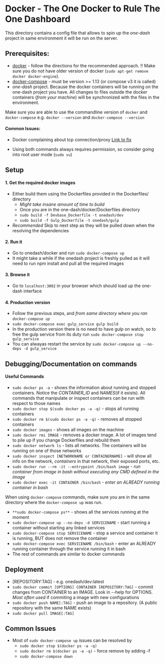 # Docker - The One Docker to Rule The One Dashboard

This directory contains a config file that allows to spin up the _one-dash_ project in same environment it will be run on the server.

## Prerequisites:
- [docker](https://docs.docker.com/engine/installation/linux/ubuntu/) - follow the directions for the recommended approach. !! Make sure you do not have older version of docker (`sudo apt-get remove docker docker-engine`).
- [docker-compose](https://docs.docker.com/compose/install/) - must be version >= 1.13 (or compose v3 it is called)
- *one-dash* project. Because the docker containers will be running on the one-dash project you have. All changes to files outside the docker containers (*from your machine*) will be synchronized with the files in the environment.

Make sure you are able to use the commandline version of `docker` and `docker-compose`
e.g. `docker --version` and `docker-compose --version`

#### Common Issues:
- Docker complaining about tcp connection/proxy [Link to fix](https://docs.docker.com/engine/admin/systemd/#httphttps-proxy)

- Using both commands always requires permission, so consider going into root user mode (`sudo su`)

## Setup

#### 1. Get the required docker images
- Either build them using the Dockerfiles provided in the Dockerfiles/ directory
    - *Might take insane amount of time to build*
    - Once you are in the one-dash/docker/Dockerfiles directory
    - `sudo build -f Devbase_Dockerfile -t onedash/dev`
    - `sudo build -f Gulp_Dockerfile -t onedash/gulp`
- *Recommended* Skip to next step as they will be pulled down when the resolving the dependencies

#### 2. Run it
- Go to onedash/docker and run `sudo docker-compose up`
- It might take a while if the onedash project is freshly pulled as it will need to run npm install and pull all the required images

#### 3. Browse it
- Go to `localhost:3002` in your browser which should load up the one-dash interface

#### 4. Production version
- Follow the previous steps, and *from same directory where you ran `docker-compose up`*
- `sudo docker-compose exec gulp_service gulp build`
- In the production version there is no need to have gulp on watch, so to free the gulp service from its duty run `sudo docker-compose stop gulp_service`
- You can alwayas restart the service by `sudo docker-compose up --no-deps -d gulp_service`


## Debugging/Documentation on commands

#### Useful Commands
- `sudo docker ps -a` - shows the information about running and stopped containers. Notice the *CONTAINER_ID* and *NAMES*(if it exists). All commands that manipulate or inspect containers can be run with respect to those names
- `sudo docker stop $(sudo docker ps -a -q)` - stops all running containers
- `sudo docker rm $(sudo docker ps -a -q)` - removes all stopped containers
- `sudo docker images` - shows all images on the machine
- `sudo docker rmi IMAGE` - removes a docker image. A lot of images tend to pile up if you change Dockerfiles and rebuild them
- `sudo docker network ls` - lists all networks. The containers will be running on one of those networks
- `sudo docker inspect [NETWORKNAME or CONTAINERNAME]` - will show all info on the network, _containers_ in that network, their exposed ports, etc.
- `sudo docker run --rm -it --entrypoint /bin/bash image` - *run container from image in bash without executing any CMD defined in the image*
- `sudo docker exec -it CONTAINER /bin/bash` - *enter an ALREADY running container in bash*

When using `docker-compose` commands, make sure you are in the same directory where the `docker-compose up` was run.

- ```**sudo docker-compose ps**``` - shows all the services running at the moment
- ```sudo docker-compose up --no-deps -d SERVICENAME``` - start running a container without starting any linked services
- `sudo docker-compose stop SERVICENAME` - stop a service and container it is running, BUT does not remove the container
- `sudo docker-compose exec SERVICENAME /bin/bash` - enter an ALREADY running container through the service running it in bash
- The rest of commands are similar to docker commands

## Deployment
- [REPOSITORY:TAG] - e.g. onedash/dev:latest
- `sudo docker commit [OPTIONS] CONTAINER [REPOSITORY:TAG]` - commit changes from CONTAINER to an IMAGE. Look in --help for OPTIONS. *Most often used* if commiting a image with new configurations
- `sudo docker push NAME[:TAG]` - push an image to a repository. (A public repository with the same NAME exists)
- `sudo docker pull IMAGE[:TAG]`

## Common Issues
- Most of `sudo docker-compose up` issues can be resolved by
    - `sudo docker stop $(docker ps -a -q)`
    - `sudo docker rm $(docker ps -a -q)`  - force remove by adding -f
    - `sudo docker-compose down`
